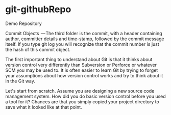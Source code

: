 # git-githubRepo
Demo Repository


Commit Objects  — The third folder is the commit, with a header containing author, committer details and time-stamp, followed by the commit message itself. If you type git log you will recognize that the commit number is just the hash of this commit object.

The first important thing to understand about Git is that it thinks about version control very differently than Subversion or Perforce or whatever SCM you may be used to. It is often easier to learn Git by trying to forget your assumptions about how version control works and try to think about it in the Git way.

Let's start from scratch. Assume you are designing a new source code management system. How did you do basic version control before you used a tool for it? Chances are that you simply copied your project directory to save what it looked like at that point.
